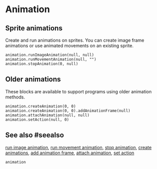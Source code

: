 # Animation

## Sprite animations

Create and run animations on sprites. You can create image frame animations or
use animated movements on an existing sprite.

```cards
animation.runImageAnimation(null, null)
animation.runMovementAnimation(null, "")
animation.stopAnimation(0, null)
```

## Older animations

These blocks are available to support programs using older animation methods.

```cards
animation.createAnimation(0, 0)
animation.createAnimation(0, 0).addAnimationFrame(null)
animation.attachAnimation(null, null)
animation.setAction(null, 0)
```

## See also #seealso

[run image animation](/reference/animation/run-image-animation),
[run movement animation](/reference/animation/run-movement-animation),
[stop animation](/reference/animation/stop-animation),
[create animations](/reference/animation/create-animations),
[add animation frame](/reference/animation/add-animation-frame),
[attach animation](/reference/animation/attach-animation),
[set action](/reference/animation/set-action)

```package
animation
```
